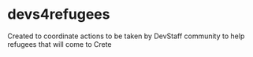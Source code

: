 # devs4refugees
Created to coordinate actions to be taken by DevStaff community to help refugees that will come to Crete 
